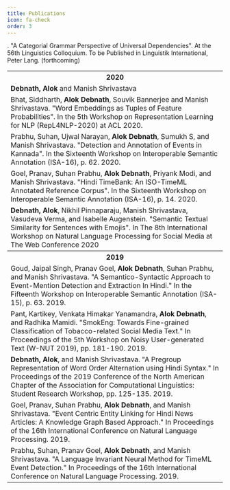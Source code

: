 ```yaml
---
title: Publications
icon: fa-check
order: 3
---
```



<table border="0">
    <tr>
      <th align="center">2020</th>
    </tr>
    <tr>
      <td><b>Debnath, Alok</b> and Manish Shrivastava</td>. "A
      Categorial Grammar Perspective of Universal Dependencies". At the
      56th Linguistics Colloquium. To be Published in Linguistik
      International, Peter Lang. (forthcoming)
    </tr>
    <tr>
      <td>Bhat, Siddharth, <b>Alok Debnath</b>, Souvik Bannerjee and
      Manish Shrivastava. "Word Embeddings as Tuples of Feature
      Probabilities". In the 5th Workshop on Representation Learning for
      NLP (RepL4NLP-2020) at ACL 2020.</td>
    </tr>
    <tr>
      <td>Prabhu, Suhan, Ujwal Narayan, <b>Alok Debnath</b>, Sumukh S, and Manish Shrivastava. "Detection and Annotation of Events in Kannada". In the Sixteenth Workshop on Interoperable Semantic Annotation (ISA-16), p. 62. 2020.</td>
    </tr>
    <tr>
      <td>Goel, Pranav, Suhan Prabhu, <b>Alok Debnath</b>, Priyank Modi, and Manish Shrivastava. "Hindi TimeBank: An ISO-TimeML Annotated Reference Corpus". In the Sixteenth Workshop on Interoperable Semantic Annotation (ISA-16), p. 14. 2020.</td>
    </tr>
    <tr>
      <td><b>Debnath, Alok</b>, Nikhil Pinnaparaju, Manish Shrivastava, Vasudeva Verma, and Isabelle Augenstein. "Semantic Textual Similarity for Sentences with Emojis". In The 8th International Workshop on Natural Language Processing for Social Media at The Web Conference 2020</td>
    </tr>
    <tr>
      <th align="center">2019</th>
    </tr>
    <tr>
      <td> Goud, Jaipal Singh, Pranav Goel, <b>Alok Debnath</b>, Suhan Prabhu, and Manish Shrivastava. "A Semantico-Syntactic Approach to Event-Mention Detection and Extraction In Hindi." In the Fifteenth Workshop on Interoperable Semantic Annotation (ISA-15), p. 63. 2019.</td>
    </tr>
    <tr>
      <td>Pant, Kartikey, Venkata Himakar Yanamandra, <b>Alok Debnath</b>, and Radhika Mamidi. "SmokEng: Towards Fine-grained Classification of Tobacco-related Social Media Text." In Proceedings of the 5th Workshop on Noisy User-generated Text (W-NUT 2019), pp. 181-190. 2019.</td>
    </tr>
    <tr>
      <td><b>Debnath, Alok</b>, and Manish Shrivastava. "A Pregroup Representation of Word Order Alternation using Hindi Syntax." In Proceedings of the 2019 Conference of the North American Chapter of the Association for Computational Linguistics: Student Research Workshop, pp. 125-135. 2019.</td>
    </tr>
    <tr>
      <td>Goel, Pranav, Suhan Prabhu, <b>Alok Debnath</b>, and Manish Shrivastava. "Event Centric Entity Linking for Hindi News Articles: A Knowledge Graph Based Approach." In Proceedings of the 16th International Conference on Natural Language Processing. 2019.</td>
    </tr>
    <tr>
      <td>Prabhu, Suhan, Pranav Goel, <b>Alok Debnath</b>, and Manish Shrivastava. "A Language Invariant Neural Method for TimeML Event Detection." In Proceedings of the 16th International Conference on Natural Language Processing. 2019.</td>
    </tr>
</table>
